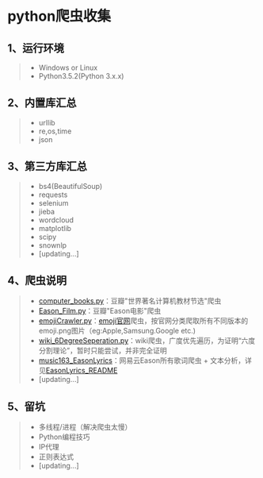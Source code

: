 
# python爬虫收集

## 1、运行环境

> * Windows or Linux
> * Python3.5.2(Python 3.x.x)

## 2、内置库汇总

> * urllib
> * re,os,time
> * json

## 3、第三方库汇总

> * bs4(BeautifulSoup)
> * requests
> * selenium
> * jieba
> * wordcloud
> * matplotlib
> * scipy
> * snownlp
> * [updating...]

## 4、爬虫说明

> * [computer_books.py](https://github.com/Eajack/py_spider/blob/master/%E9%9D%99%E6%80%81%E7%88%AC%E8%99%AB/Eason_Film.py)：豆瓣"世界著名计算机教材节选"爬虫
> * [Eason_Film.py](https://github.com/Eajack/py_spider/blob/master/%E9%9D%99%E6%80%81%E7%88%AC%E8%99%AB/computer_books.py)：豆瓣"Eason电影"爬虫
> * [emojiCrawler.py](https://github.com/Eajack/py_spider/blob/master/%E9%9D%99%E6%80%81%E7%88%AC%E8%99%AB/emojiCrawler.py)：[emoji官网](http://emojipedia.org/)爬虫，按官网分类爬取所有不同版本的emoji.png图片（eg:Apple,Samsung.Google etc.)
> * [wiki_6DegreeSeperation.py](https://github.com/Eajack/py_spider/blob/master/%E9%9D%99%E6%80%81%E7%88%AC%E8%99%AB/wiki_6DegreeSeperation.py)：wiki爬虫，广度优先遍历，为证明“六度分割理论”，暂时只能尝试，并非完全证明
> * [music163_EasonLyrics](https://github.com/Eajack/py_spider/blob/master/%E5%8A%A8%E6%80%81%E7%88%AC%E8%99%AB/music163_EasonLyrics/EasonLyrics_README.md)：网易云Eason所有歌词爬虫 + 文本分析，详见[EasonLyrics_README](https://github.com/Eajack/py_spider/blob/master/%E5%8A%A8%E6%80%81%E7%88%AC%E8%99%AB/music163_EasonLyrics/EasonLyrics_README.md)
> * [updating...]

## 5、留坑

> * 多线程/进程（解决爬虫太慢）
> * Python编程技巧
> * IP代理
> * 正则表达式
> * [updating...]
